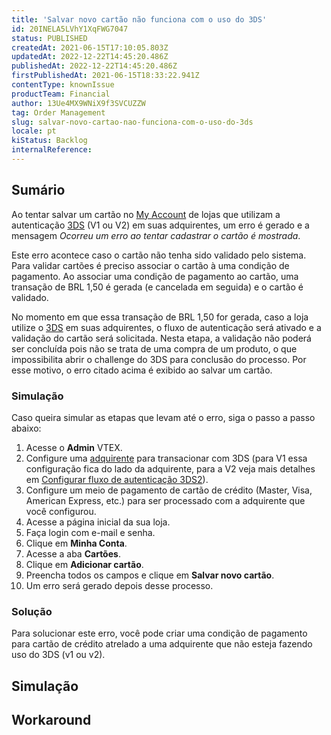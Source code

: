 ```yaml
---
title: 'Salvar novo cartão não funciona com o uso do 3DS'
id: 20INELA5LVhY1XqFWG7047
status: PUBLISHED
createdAt: 2021-06-15T17:10:05.803Z
updatedAt: 2022-12-22T14:45:20.486Z
publishedAt: 2022-12-22T14:45:20.486Z
firstPublishedAt: 2021-06-15T18:33:22.941Z
contentType: knownIssue
productTeam: Financial
author: 13Ue4MX9WNiX9f3SVCUZZW
tag: Order Management
slug: salvar-novo-cartao-nao-funciona-com-o-uso-do-3ds
locale: pt
kiStatus: Backlog
internalReference: 
---
```


## Sumário

Ao tentar salvar um cartão no [My Account](https://help.vtex.com/pt/tutorial/how-does-my-account-work--2BQ3GiqhqGJTXsWVuio3Xh) de lojas que utilizam a autenticação [3DS](https://help.vtex.com/pt/tutorial/what-is-3d-secure--1eWPdop8mECuaEomQgkAIa) (V1 ou V2) em suas adquirentes, um erro é gerado e a mensagem *Ocorreu um erro ao tentar cadastrar o cartão é mostrada*. 

Este erro acontece caso o cartão não tenha sido validado pelo sistema. Para validar cartões é preciso associar o cartão à uma condição de pagamento. Ao associar uma condição de pagamento ao cartão, uma transação de BRL 1,50 é gerada (e cancelada em seguida) e o cartão é validado.  

No momento em que essa transação de BRL 1,50 for gerada, caso a loja utilize o [3DS](https://help.vtex.com/pt/tutorial/o-que-e-3d-secure--1eWPdop8mECuaEomQgkAIa) em suas adquirentes, o fluxo de autenticação será ativado e a validação do cartão será solicitada. Nesta etapa, a validação não poderá ser concluída pois não se trata de uma compra de um produto, o que impossibilita abrir o challenge do 3DS para conclusão do processo. Por esse motivo, o erro citado acima é exibido ao salvar um cartão.

### Simulação

Caso queira simular as etapas que levam até o erro, siga o passo a passo abaixo:

1. Acesse o __Admin__ VTEX.
2. Configure uma [adquirente](https://help.vtex.com/pt/tutorial/o-que-e-um-adquirente--7N1oRTG8dGmOiIugC0cs4E) para transacionar com 3DS (para V1 essa configuração fica do lado da adquirente, para a V2 veja mais detalhes em [Configurar fluxo de autenticação 3DS2](https://help.vtex.com/pt/tutorial/setting-up-3ds-2-authentication-flow--58XMn5LOA6fwrSkoDoAsg2)).
3. Configure um meio de pagamento de cartão de crédito (Master, Visa, American Express, etc.) para ser processado com a adquirente que você configurou.
4. Acesse a página inicial da sua loja.
5. Faça login com e-mail e senha.
6. Clique em __Minha Conta__.
7. Acesse a aba __Cartões__.
8. Clique em __Adicionar cartão__.
9. Preencha todos os campos e clique em __Salvar novo cartão__.
10. Um erro será gerado depois desse processo.

### Solução

Para solucionar este erro, você pode criar uma condição de pagamento para cartão de crédito atrelado a uma adquirente que não esteja fazendo uso do 3DS (v1 ou v2).

## Simulação



## Workaround



